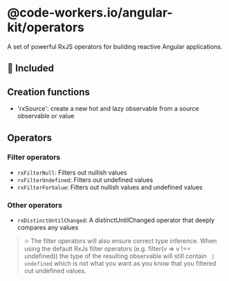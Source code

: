 # @code-workers.io/angular-kit/operators

A set of powerful RxJS operators for building reactive Angular applications.

## 🔋 Included

## Creation functions

- 'rxSource': create a new hot and lazy observable from a source observable or value

## Operators

### Filter operators

- `rxFilterNull`: Filters out nullish values
- `rxFilterUndefined`: Filters out undefined values
- `rxFilterForValue`: Filters out nullish values and undefined values

### Other operators

- `rxDistinctUntilChanged`: A distinctUntilChanged operator that deeply compares any values

> 🔥
> The filter operators will also ensure correct type inference. When using the default
> RxJs filter operators (e.g. filter(v => v !== undefined)) the type of the resulting observable
> will still contain ` | undefined` which is not what you want as you know that you filtered
> out undefined values.
